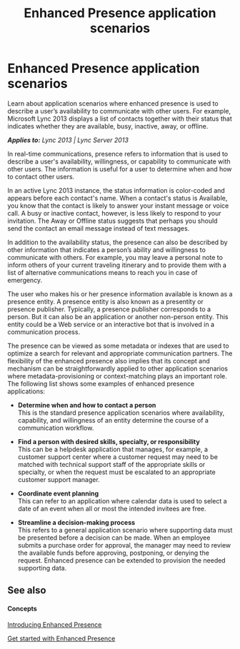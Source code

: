 ﻿---
title: Enhanced Presence application scenarios
TOCTitle: Enhanced Presence application scenarios
ms:assetid: 388b0401-4757-4ed0-ae54-5e3e1a254d9f
ms:mtpsurl: https://msdn.microsoft.com/en-us/library/Dn454617(v=office.15)
ms:contentKeyID: 57092866
ms.date: 07/24/2014
mtps_version: v=office.15
---

# Enhanced Presence application scenarios

Learn about application scenarios where enhanced presence is used to describe a user’s availability to communicate with other users. For example, Microsoft Lync 2013 displays a list of contacts together with their status that indicates whether they are available, busy, inactive, away, or offline.


_**Applies to:** Lync 2013 | Lync Server 2013_

In real-time communications, presence refers to information that is used to describe a user's availability, willingness, or capability to communicate with other users. The information is useful for a user to determine when and how to contact other users.

In an active Lync 2013 instance, the status information is color-coded and appears before each contact's name. When a contact's status is Available, you know that the contact is likely to answer your instant message or voice call. A busy or inactive contact, however, is less likely to respond to your invitation. The Away or Offline status suggests that perhaps you should send the contact an email message instead of text messages.

In addition to the availability status, the presence can also be described by other information that indicates a person’s ability and willingness to communicate with others. For example, you may leave a personal note to inform others of your current traveling itinerary and to provide them with a list of alternative communications means to reach you in case of emergency.

The user who makes his or her presence information available is known as a presence entity. A presence entity is also known as a presentity or presence publisher. Typically, a presence publisher corresponds to a person. But it can also be an application or another non-person entity. This entity could be a Web service or an interactive bot that is involved in a communication process.

The presence can be viewed as some metadata or indexes that are used to optimize a search for relevant and appropriate communication partners. The flexibility of the enhanced presence also implies that its concept and mechanism can be straightforwardly applied to other application scenarios where metadata-provisioning or context-matching plays an important role. The following list shows some examples of enhanced presence applications:

  - **Determine when and how to contact a person**  
    This is the standard presence application scenarios where availability, capability, and willingness of an entity determine the course of a communication workflow.

  - **Find a person with desired skills, specialty, or responsibility**  
    This can be a helpdesk application that manages, for example, a customer support center where a customer request may need to be matched with technical support staff of the appropriate skills or specialty, or when the request must be escalated to an appropriate customer support manager.

  - **Coordinate event planning**  
    This can refer to an application where calendar data is used to select a date of an event when all or most the intended invitees are free.

  - **Streamline a decision-making process**  
    This refers to a general application scenario where supporting data must be presented before a decision can be made. When an employee submits a purchase order for approval, the manager may need to review the available funds before approving, postponing, or denying the request. Enhanced presence can be extended to provision the needed supporting data.

## See also

#### Concepts

[Introducing Enhanced Presence](introducing-enhanced-presence.md)

[Get started with Enhanced Presence](get-started-with-enhanced-presence.md)

